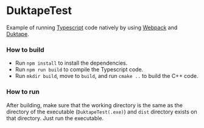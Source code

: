 # DuktapeTest

Example of running [Typescript](https://www.typescriptlang.org/) code natively by using [Webpack](https://webpack.js.org/) and [Duktape](https://duktape.org/).

### How to build

- Run `npm install` to install the dependencies.
- Run `npm run build` to compile the Typescript code.
- Run `mkdir build`, move to `build`, and run `cmake ..` to build the C++ code.

### How to run

After building,
make sure that the working directory is the same as the directory of the executable (`DuktapeTest(.exe)`)
and `dist` directory exists on that directory. Just run the executable.
